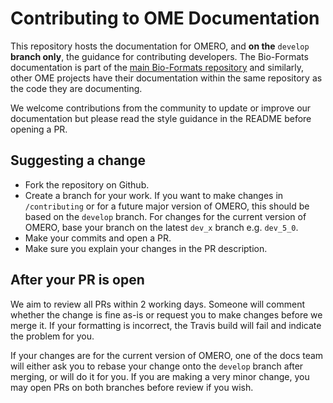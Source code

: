 # Contributing to OME Documentation

This repository hosts the documentation for OMERO, and **on the** `develop`
**branch only**, the guidance for contributing developers. The Bio-Formats
documentation is part of the
[main Bio-Formats repository](https://github.com/openmicroscopy/bioformats)
and similarly, other OME projects have their documentation within the same
repository as the code they are documenting.

We welcome contributions from the community to update or improve our
documentation but please read the style guidance in the README before opening
a PR.

## Suggesting a change

* Fork the repository on Github.
* Create a branch for your work. If you want to make changes in
  `/contributing` or for a future major version of
  OMERO, this should be based on the `develop` branch. For changes for the
  current version of OMERO, base your branch on the latest `dev_x` branch e.g.
  `dev_5_0`.
* Make your commits and open a PR.
* Make sure you explain your changes in the PR description.

## After your PR is open

We aim to review all PRs within 2 working days. Someone will comment whether
the change is fine as-is or request you to make changes before we merge it. If
your formatting is incorrect, the Travis build will fail and indicate the
problem for you.

If your changes are for the current version of OMERO, one of the docs team
will either ask you to rebase your change onto the `develop` branch after
merging, or will do it for you. If you are making a very minor change, you may
open PRs on both branches before review if you wish.